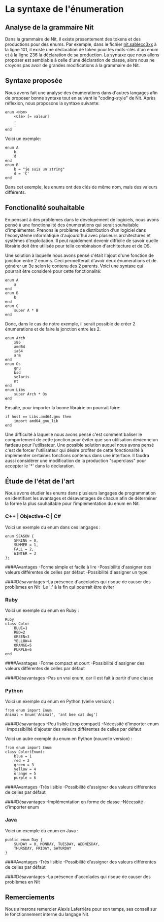 # La syntaxe de l'énumeration

## Analyse de la grammaire Nit

Dans la grammaire de Nit, il existe présentement des tokens et des productions 
pour des enums. Par exemple, dans le fichier 
[nit.sablecc3xx](https://raw.github.com/privat/nit/master/src/parser/nit.sablecc3xx)
à la ligne 101, il existe une déclaration de token pour les mots-clés d'un enum et 
à la ligne 236 la déclaration de sa production. La syntaxe que nous allons proposer
est semblable à celle d'une déclaration de classe, alors nous ne croyons pas avoir
de grandes modifications à la grammaire de Nit.

## Syntaxe proposée

Nous avons fait une analyse des énumerations dans d'autres langages afin de 
proposer bonne syntaxe tout en suivant le "coding-style" de Nit. Après réflexion,
nous proposons la syntaxe suivante:

```
enum <Nom>
    <Clé> [= valeur]
    .
    .
end
```

Voici un exemple:

```
enum A
    b
    d
end
enum B
    b = "je suis un string"
    d = 'C'
end
```

Dans cet exemple, les enums ont des clés de même nom, mais des valeurs 
différents.

## Fonctionalité souhaitable

En pensant à des problèmes dans le dévelopement de logiciels, nous avons 
pensé à une fonctionalité des énumérations qui serait souhaitable d'implémenter.
Prenons le problème de distribution d'un logiciel dans l'écosystème
informatique d'aujourd'hui avec plusieurs architectures et systèmes
d'exploitation. Il peut rapidement devenir difficile de savoir quelle
librairie doit être utilisée pour telle combinaison d'architecture et de OS.

Une solution à laquelle nous avons pensé c'était l'ajout d'une fonction
de jonction entre 2 enums. Ceci permetterait d'avoir deux énumerations et
de générer un 3e selon le contenu des 2 parents. Voici une syntaxe qui pourrait
être consideré pour cette fonctionalité:

```
enum A
    a
end
enum B
    b
end
enum C
    super A * B
end
```

Donc, dans le cas de notre exemple, il serait possible de créer 2 énumerations
et de faire la jonction entre les 2.

```
enum Arch
    x86
    amd64
    ia64
    arm
end
enum Os
    gnu
    bsd
    solaris
    nt
end
enum Libs
    super Arch * Os
end
```

Ensuite, pour importer la bonne librairie on pourrait faire:

```
if host == Libs.amd64.gnu then
    import amd64_gnu_lib
end
```

Une difficulté à laquelle nous avons pensé c'est comment baliser le 
comportement de cette jonction pour éviter que son utilisation devienne un
fardeau pour l'utilisateur. Une possible solution auquel nous avons pensé c'est
de forcer l'utilisateur qui désire profiter de cette fonctionalité à implémenter
certaines fonctions contenus dans une interface. Il faudra aussi considérer une 
modification de la production "superclass" pour accepter le '*' dans la
déclaration.

## Étude de l'état de l'art

Nous avons étudier les enums dans plusieurs langages de programmation en identifiant
les avantages et désavantages de chacun afin de déterminer la forme la plus souhaitable
pour l'implémentation du enum en Nit.

### C++ | Objective-C | C#

Voici un exemple du enum dans ces langages :

```
enum SEASON {
	SPRING = 0,
	SUMMER = 1,
	FALL = 2,
	WINTER = 3
};
```

####Avantages
-Forme simple et facile à lire
-Possibilité d'assigner des valeurs différentes de celles par défaut
-Possibilité d'assigner un type

####Désavantages
-La présence d'accolades qui risque de causer des problèmes en Nit
-Le ';' à la fin qui pourrait être éviter

### Ruby

Voici un exemple du enum en Ruby :

```
Ruby
class Color
	BLUE=1
	RED=2
	GREEN=3
	YELLOW=4
	ORANGE=5
	PURPLE=6
end
```

####Avantages
-Forme compact et court
-Possibilité d'assigner des valeurs différentes de celles par défaut

####Désavantages
-Pas un vrai enum, car il est fait à partir d'une classe

### Python

Voici un exemple du enum en Python (vielle version) :

```
from enum import Enum
Animal = Enum('Animal', 'ant bee cat dog')
```

####Désavantages
-Peu lisible (trop compact)
-Nécessité d'importer enum
-Impossibilité d'ajouter des valeurs différentes de celles par défaut


Voici un autre exemple du enum en Python (nouvelle version) :

```
from enum import Enum
class Color(Enum):
	blue = 1
	red = 2
	green = 3
	yellow = 4
	orange = 5
	purple = 6
```

####Avantages
-Très lisible
-Possibilité d'assigner des valeurs différentes de celles par défaut

####Désavantages
-Implémentation en forme de classe
-Nécessité d'importer enum



### Java
Voici un exemple du enum en Java :

```
public enum Day {
    SUNDAY = 0, MONDAY, TUESDAY, WEDNESDAY,
    THURSDAY, FRIDAY, SATURDAY 
}
```

####Avantages
-Très lisible
-Possibilité d'assigner des valeurs différentes de celles par défaut

####Désavantages
-La présence d'accolades qui risque de causer des problèmes en Nit


## Remerciements

Nous aimerons remercier Alexis Laferrière pour son temps, ses conseil sur le 
fonctionnement interne du langage Nit.
